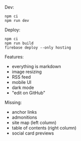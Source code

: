 Dev:

```
npm ci
npm run dev
```

Deploy:

```
npm ci
npm run build
firebase deploy --only hosting
```

Features:

- everything is markdown
- image resizing
- RSS feed
- mobile UI
- dark mode
- "edit on GitHub"

Missing:

- anchor links
- admonitions
- site map (left column)
- table of contents (right column)
- social card previews
